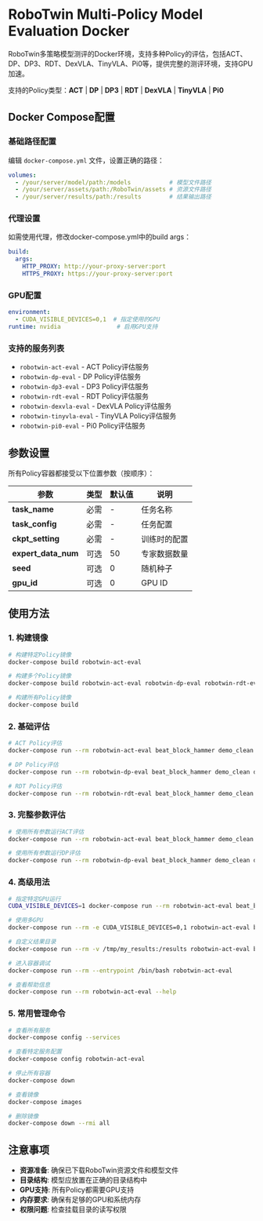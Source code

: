 # RoboTwin Multi-Policy Model Evaluation Docker

RoboTwin多策略模型测评的Docker环境，支持多种Policy的评估，包括ACT、DP、DP3、RDT、DexVLA、TinyVLA、Pi0等，提供完整的测评环境，支持GPU加速。

支持的Policy类型：**ACT** | **DP** | **DP3** | **RDT** | **DexVLA** | **TinyVLA** | **Pi0**

## Docker Compose配置

### 基础路径配置
编辑 `docker-compose.yml` 文件，设置正确的路径：

```yaml
volumes:
  - /your/server/model/path:/models           # 模型文件路径
  - /your/server/assets/path:/RoboTwin/assets # 资源文件路径
  - /your/server/results/path:/results        # 结果输出路径
```

### 代理设置
如需使用代理，修改docker-compose.yml中的build args：
```yaml
build:
  args:
    HTTP_PROXY: http://your-proxy-server:port
    HTTPS_PROXY: https://your-proxy-server:port
```

### GPU配置
```yaml
environment:
  - CUDA_VISIBLE_DEVICES=0,1  # 指定使用的GPU
runtime: nvidia                # 启用GPU支持
```

### 支持的服务列表
- `robotwin-act-eval` - ACT Policy评估服务
- `robotwin-dp-eval` - DP Policy评估服务  
- `robotwin-dp3-eval` - DP3 Policy评估服务
- `robotwin-rdt-eval` - RDT Policy评估服务
- `robotwin-dexvla-eval` - DexVLA Policy评估服务
- `robotwin-tinyvla-eval` - TinyVLA Policy评估服务
- `robotwin-pi0-eval` - Pi0 Policy评估服务

## 参数设置

所有Policy容器都接受以下位置参数（按顺序）：

| 参数                | 类型 | 默认值 | 说明         |
| ------------------- | ---- | ------ | ------------ |
| **task_name**       | 必需 | -      | 任务名称     |
| **task_config**     | 必需 | -      | 任务配置     |
| **ckpt_setting**    | 必需 | -      | 训练时的配置 |
| **expert_data_num** | 可选 | 50     | 专家数据数量 |
| **seed**            | 可选 | 0      | 随机种子     |
| **gpu_id**          | 可选 | 0      | GPU ID       |

## 使用方法

### 1. 构建镜像

```bash
# 构建特定Policy镜像
docker-compose build robotwin-act-eval

# 构建多个Policy镜像
docker-compose build robotwin-act-eval robotwin-dp-eval robotwin-rdt-eval

# 构建所有Policy镜像
docker-compose build
```

### 2. 基础评估

```bash
# ACT Policy评估
docker-compose run --rm robotwin-act-eval beat_block_hammer demo_clean demo_randomized

# DP Policy评估  
docker-compose run --rm robotwin-dp-eval beat_block_hammer demo_clean demo_randomized

# RDT Policy评估
docker-compose run --rm robotwin-rdt-eval beat_block_hammer demo_clean demo_randomized
```

### 3. 完整参数评估

```bash
# 使用所有参数运行ACT评估
docker-compose run --rm robotwin-act-eval beat_block_hammer demo_clean demo_randomized 100 42 0

# 使用所有参数运行DP评估
docker-compose run --rm robotwin-dp-eval beat_block_hammer demo_clean demo_randomized 100 42 0
```

### 4. 高级用法

```bash
# 指定特定GPU运行
CUDA_VISIBLE_DEVICES=1 docker-compose run --rm robotwin-act-eval beat_block_hammer demo_clean demo_randomized

# 使用多GPU
docker-compose run --rm -e CUDA_VISIBLE_DEVICES=0,1 robotwin-act-eval beat_block_hammer demo_clean demo_randomized

# 自定义结果目录
docker-compose run --rm -v /tmp/my_results:/results robotwin-act-eval beat_block_hammer demo_clean demo_randomized

# 进入容器调试
docker-compose run --rm --entrypoint /bin/bash robotwin-act-eval

# 查看帮助信息
docker-compose run --rm robotwin-act-eval --help
```

### 5. 常用管理命令

```bash
# 查看所有服务
docker-compose config --services

# 查看特定服务配置
docker-compose config robotwin-act-eval

# 停止所有容器
docker-compose down

# 查看镜像
docker-compose images

# 删除镜像
docker-compose down --rmi all
```

## 注意事项

- **资源准备**: 确保已下载RoboTwin资源文件和模型文件
- **目录结构**: 模型应放置在正确的目录结构中
- **GPU支持**: 所有Policy都需要GPU支持
- **内存要求**: 确保有足够的GPU和系统内存
- **权限问题**: 检查挂载目录的读写权限
